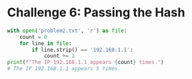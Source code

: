 # Challenge 6: Passing the Hash

```python
with open('problem2.txt', 'r') as file:
    count = 0
    for line in file:
        if line.strip() == '192.168.1.1':
            count += 1
print(f"The IP 192.168.1.1 appears {count} times.")
# The IP 192.168.1.1 appears 5 times.
```
